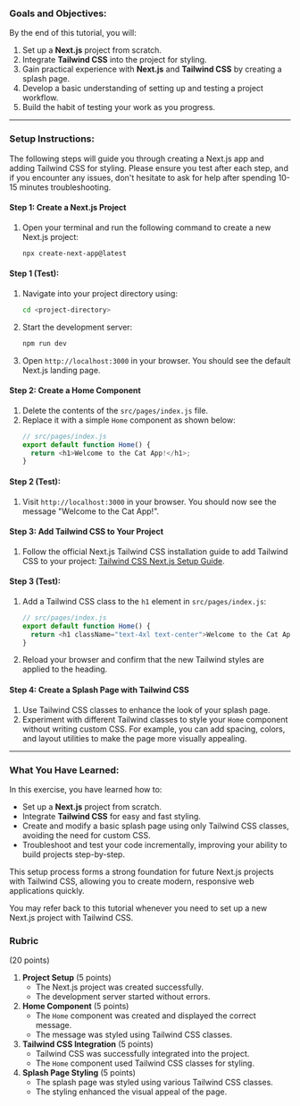 ### Goals and Objectives:

By the end of this tutorial, you will:
1. Set up a **Next.js** project from scratch.
2. Integrate **Tailwind CSS** into the project for styling.
3. Gain practical experience with **Next.js** and **Tailwind CSS** by creating a splash page.
4. Develop a basic understanding of setting up and testing a project workflow.
5. Build the habit of testing your work as you progress.

---

### Setup Instructions:

The following steps will guide you through creating a Next.js app and adding Tailwind CSS for styling. Please ensure you test after each step, and if you encounter any issues, don't hesitate to ask for help after spending 10-15 minutes troubleshooting.

#### Step 1: Create a Next.js Project
1. Open your terminal and run the following command to create a new Next.js project:
   ```bash
   npx create-next-app@latest
   ```

#### Step 1 (Test):
1. Navigate into your project directory using:
   ```bash
   cd <project-directory>
   ```
2. Start the development server:
   ```bash
   npm run dev
   ```
3. Open `http://localhost:3000` in your browser. You should see the default Next.js landing page.

#### Step 2: Create a Home Component
1. Delete the contents of the `src/pages/index.js` file.
2. Replace it with a simple `Home` component as shown below:
   ```javascript
   // src/pages/index.js
   export default function Home() {
     return <h1>Welcome to the Cat App!</h1>;
   }
   ```

#### Step 2 (Test):
1. Visit `http://localhost:3000` in your browser. You should now see the message "Welcome to the Cat App!".

#### Step 3: Add Tailwind CSS to Your Project
1. Follow the official Next.js Tailwind CSS installation guide to add Tailwind CSS to your project: [Tailwind CSS Next.js Setup Guide](https://tailwindcss.com/docs/guides/nextjs).

#### Step 3 (Test):
1. Add a Tailwind CSS class to the `h1` element in `src/pages/index.js`:
   ```javascript
   // src/pages/index.js
   export default function Home() {
     return <h1 className="text-4xl text-center">Welcome to the Cat App!</h1>;
   }
   ```
2. Reload your browser and confirm that the new Tailwind styles are applied to the heading.

#### Step 4: Create a Splash Page with Tailwind CSS
1. Use Tailwind CSS classes to enhance the look of your splash page.
2. Experiment with different Tailwind classes to style your `Home` component without writing custom CSS. For example, you can add spacing, colors, and layout utilities to make the page more visually appealing.

---

### What You Have Learned:

In this exercise, you have learned how to:
- Set up a **Next.js** project from scratch.
- Integrate **Tailwind CSS** for easy and fast styling.
- Create and modify a basic splash page using only Tailwind CSS classes, avoiding the need for custom CSS.
- Troubleshoot and test your code incrementally, improving your ability to build projects step-by-step.

This setup process forms a strong foundation for future Next.js projects with Tailwind CSS, allowing you to create modern, responsive web applications quickly.

You may refer back to this tutorial whenever you need to set up a new Next.js project with Tailwind CSS.

### Rubric

(20 points)

1. **Project Setup** (5 points)
   - The Next.js project was created successfully.
   - The development server started without errors.
2. **Home Component** (5 points)
   - The `Home` component was created and displayed the correct message.
   - The message was styled using Tailwind CSS classes.
3. **Tailwind CSS Integration** (5 points)
   - Tailwind CSS was successfully integrated into the project.
   - The `Home` component used Tailwind CSS classes for styling.
4. **Splash Page Styling** (5 points)
   - The splash page was styled using various Tailwind CSS classes.
   - The styling enhanced the visual appeal of the page.